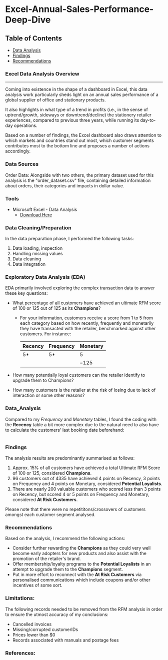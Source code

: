 # Excel-Annual-Sales-Performance-Deep-Dive

## Table of Contents

- [Data Analysis](#data_analysis)
- [Findings](#findings)
- [Recommendations](#recommendations)


### Excel Data Analysis Overview
---
Coming into existence in the shape of a dashboard in Excel, this data analysis work particularly sheds light on an annual sales performance of a global supplier of office and stationary products. 

It also highlights in what type of a trend in profits (i.e., in the sense of uptrend/growth, sideways or downtrend/decline) the stationery retailer experiences, compared to previous three years, while running its day-to-day operations.

Based on a number of findings, the Excel dashboard also draws attention to which markets and countries stand out most, which customer segments contributes most to the bottom line and proposes a number of actions accordingly. 

### Data Sources

Order Data: Alongside with two others, the primary dataset used for this analysis is the "order_dataset.csv" file, containing detailed information about orders, their categories and impacts in dollar value.

### Tools

- Microsoft Excel - Data Analysis
  - [Download Here](https://www.microsoft.com/en-us/microsoft-365/excel)

### Data Cleaning/Preparation

In the data preparation phase, I performed the following tasks:

1. Data loading, inspection
2. Handling missing values
3. Data cleaning
4. Data integration
   
### Exploratory Data Analysis (EDA)

EDA primarily involved exploring the complex transaction data to answer these key questions:

- What percentage of all customers have achieved an ultimate RFM score of 100 or 125 out of 125 as its **Champions**?
  
  - For your information, customers receive a score from 1 to 5 from each category based on how recently, frequently and monetarily they have transacted with the retailer, benchmarked against other customers. For instance:
 
      |Recency|Frequency|Monetary|
      |--------|--------|--------|
      |5*|5*|5|
      | | |=125|

- How many potentially loyal customers can the retailer identify to upgrade them to Champions?
- How many customers is the retailer at the risk of losing due to lack of interaction or some other reasons? 


### Data_Analysis

Compared to my *Frequency* and *Monetary* tables, I found the coding with the **Recency** table a bit more complex due to the natural need to also have to calculate the customers' last booking date beforehand:

```sql
```

### Findings

The analysis results are predominantly summarised as follows:

1. Approx. 15% of all customers have achieved a total Ultimate RFM Score of 100 or 125, considered **Champions**.
2. 96 customers out of 4335 have achieved 4 points on Recency, 3 points on Frequency and 4 points on Monetary, considered **Potential Loyalists**.
3. There are nearly 200 valuable customers who scored less than 3 points on Recency, but scored 4 or 5 points on Frequency and Monetary, considered **At Risk Customers**.

Please note that there were no repetititons/crossovers of customers amongst each customer segment analysed.

### Recommendations

Based on the analysis, I recommend the following actions:

- Consider further rewarding the **Champions** as they could very well become early adopters for new products and also assist with the promotion of the retailer's brand.
- Offer membership/loyalty  programs to the **Potential Loyalists** in an attempt to upgrade them to the **Champions** segment.
- Put in more effort to reconnect with the **At Risk Customers** via personalised communications which include coupons and/or other incentives of some sort.

### Limitations: 

The following records needed to be removed from the RFM analysis in order to ensure the utmost accuracy of my conclusions:

- Cancelled invoices
- Missing/corrupted customerIDs
- Prices lower than $0
- Records associated with manuals and postage fees


### References:

